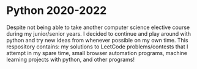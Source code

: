 # Python 2020-2022
Despite not being able to take another computer science elective course during my junior/senior years. I decided to continue and play around with python and try new ideas from whenever possible on my own time. This respository contains: my solutions to LeetCode problems/contests that I attempt in my spare time, small browser automation programs, machine learning projects with python, and other programs!
